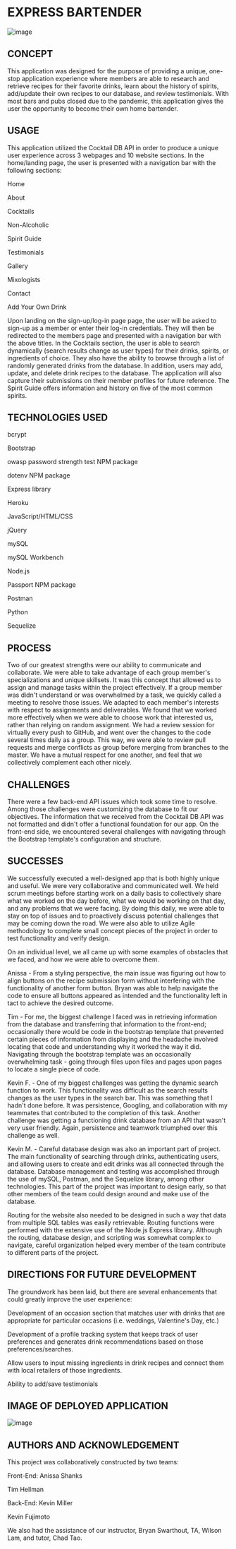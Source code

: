 # EXPRESS BARTENDER
![image](https://img.shields.io/badge/license-MIT%20License-green)


## CONCEPT

This application was designed for the purpose of providing a unique, one-stop application experience where members are able to research and retrieve recipes for their favorite drinks, learn about the history of spirits, add/update their own recipes to our database, and review testimonials.  With most bars and pubs closed due to the pandemic, this application gives the user the opportunity to become their own home bartender.  


## USAGE

This application utilized the Cocktail DB API in order to produce a unique user experience across 3 webpages and 10 website sections.  In the home/landing page, the user is presented with a navigation bar with the following sections:

<p>Home</p>
<p>About</p>
<p>Cocktails</p>
<p>Non-Alcoholic</p>
<p>Spirit Guide</p>
<p>Testimonials</p>
<p>Gallery</p>
<p>Mixologists</p>
<p>Contact</p>
<p>Add Your Own Drink</p>

Upon landing on the sign-up/log-in page page, the user will be asked to sign-up as a member or enter their log-in credentials.  They will then be redirected to the members page and presented with a navigation bar with the above titles.  In the Cocktails section, the user is able to search dynamically (search results change as user types) for their drinks, spirits, or ingredients of choice.  They also have the ability to browse through a list of randomly generated drinks from the database.  In addition, users may add, update, and delete drink recipes to the database.  The application will also capture their submissions on their member profiles for future reference.  The Spirit Guide offers information and history on five of the most common spirits. 


## TECHNOLOGIES USED
 
<p>bcrypt</p>
<p>Bootstrap </p>
<p>owasp password strength test NPM package</p>
<p>dotenv NPM package</p>
<p>Express library</p>
<p>Heroku</p>
<p>JavaScript/HTML/CSS</p>
<p>jQuery</p>
<p>mySQL</p>
<p>mySQL Workbench</p>
<p>Node.js</p>
<p>Passport NPM package</p>
<p>Postman</p>
<p>Python</p>
<p>Sequelize</p>


## PROCESS

Two of our greatest strengths were our ability to communicate and collaborate.  We were able to take advantage of each group member's specializations and unique skillsets.  It was this concept that allowed us to assign and manage tasks within the project effectively.  If a group member was didn't understand or was overwhelmed by a task, we quickly called a meeting to resolve those issues.  We adapted to each member's interests with respect to assignments and deliverables.  We found that we worked more effectively when we were able to choose work that interested us, rather than relying on random assignment.  We had a review session for virtually every push to GitHub, and went over the changes to the code several times daily as a group.  This way, we were able to review pull requests and merge conflicts as group before merging from branches to the master.  We have a mutual respect for one another, and feel that we collectively complement each other nicely.


## CHALLENGES

There were a few back-end API issues which took some time to resolve. Among those challenges were customizing the database to fit our objectives.  The information that we received from the Cocktail DB API was not formatted and didn't offer a functional foundation for our app.  On the front-end side, we encountered several challenges with navigating through the Bootstrap template's configuration and structure. 


## SUCCESSES

We successfully executed a well-designed app that is both highly unique and useful. We were very collaborative and communicated well. We held scrum meetings before starting work on a daily basis to collectively share what we worked on the day before, what we would be working on that day, and any problems that we were facing. By doing this daily, we were able to stay on top of issues and to proactively discuss potential challenges that may be coming down the road. We were also able to utilize Agile methodology to complete small concept pieces of the project in order to test functionality and verify design.

On an individual level, we all came up with some examples of obstacles that we faced, and how we were able to overcome them.

Anissa - From a styling perspective, the main issue was figuring out how to align buttons on the recipe submission form without interfering with the functionality of another form button. Bryan was able to help navigate the code to ensure all buttons appeared as intended and the functionality left in tact to achieve the desired outcome.

Tim - For me, the biggest challenge I faced was in retrieving information from the database and transferring that information to the front-end; occasionally there would be code in the bootstrap template that prevented certain pieces of information from displaying and the headache involved locating that code and understanding why it worked the way it did.  Navigating through the bootstrap template was an occasionally overwhelming task - going through files upon files and pages upon pages to locate a single piece of code.

Kevin F. - One of my biggest challenges was getting the dynamic search function to work.  This functionality was difficult as the search results changes as the user types in the search bar.  This was something that I hadn't done before. It was persistence, Googling, and collaboration with my teammates that contributed to the completion of this task.  Another challenge was getting a functioning drink database from an API that wasn't very user friendly.  Again, persistence and teamwork triumphed over this challenge as well.

Kevin M. - Careful database design was also an important part of project. The main functionality of searching through drinks, authenticating users, and allowing users to create and edit drinks was all connected through the database. Database management and testing was accomplished through the use of mySQL, Postman, and the Sequelize library, among other technologies. This part of the project was important to design early, so that other members of the team could design around and make use of the database.

Routing for the website also needed to be designed in such a way that data from multiple SQL tables was easily retrievable. Routing functions were performed with the extensive use of the Node.js Express library. Although the routing, database design, and scripting was somewhat complex to navigate, careful organization helped every member of the team contribute to different parts of the project.


## DIRECTIONS FOR FUTURE DEVELOPMENT

The groundwork has been laid, but there are several enhancements that could greatly improve the user experience:

Development of an occasion section that matches user with drinks that are appropriate for particular occasions (i.e. weddings, Valentine's Day, etc.)

Development of a profile tracking system that keeps track of user preferences and generates drink recommendations based on those preferences/searches.  

Allow users to input missing ingredients in drink recipes and connect them with local retailers of those ingredients. 

Ability to add/save testimonials


## IMAGE OF DEPLOYED APPLICATION
![image](https://user-images.githubusercontent.com/64618290/92814775-6edfb080-f378-11ea-85d1-9937f797d155.png)


## AUTHORS AND ACKNOWLEDGEMENT

This project was collaboratively constructed by two teams:

<p>Front-End:  Anissa Shanks</p>
<p>            Tim Hellman</p>

<p>Back-End:   Kevin Miller</p>
<p>            Kevin Fujimoto</p>

We also had the assistance of our instructor, Bryan Swarthout, TA, Wilson Lam, and tutor, Chad Tao.